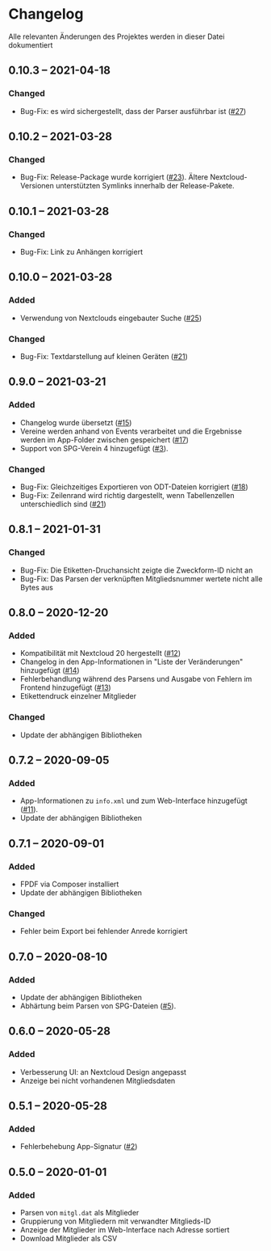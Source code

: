 # Changelog
Alle relevanten Änderungen des Projektes werden in dieser Datei dokumentiert

## 0.10.3 – 2021-04-18
### Changed
- Bug-Fix: es wird sichergestellt, dass der Parser ausführbar ist ([#27](https://gitlab.com/schrieveslaach/nextcloud-spgverein-app/-/issues/27))

## 0.10.2 – 2021-03-28
### Changed
- Bug-Fix: Release-Package wurde korrigiert ([#23](https://gitlab.com/schrieveslaach/nextcloud-spgverein-app/-/issues/23)). Ältere Nextcloud-Versionen unterstützten Symlinks innerhalb der Release-Pakete.

## 0.10.1 – 2021-03-28
### Changed
- Bug-Fix: Link zu Anhängen korrigiert

## 0.10.0 – 2021-03-28
### Added
- Verwendung von Nextclouds eingebauter Suche ([#25](https://gitlab.com/schrieveslaach/nextcloud-spgverein-app/-/issues/25))
### Changed
- Bug-Fix: Textdarstellung auf kleinen Geräten ([#21](https://gitlab.com/schrieveslaach/nextcloud-spgverein-app/-/issues/21))

## 0.9.0 – 2021-03-21
### Added
- Changelog wurde übersetzt ([#15](https://gitlab.com/schrieveslaach/nextcloud-spgverein-app/-/issues/15))
- Vereine werden anhand von Events verarbeitet und die Ergebnisse werden im App-Folder zwischen gespeichert ([#17](https://gitlab.com/schrieveslaach/nextcloud-spgverein-app/-/issues/17))
- Support von SPG-Verein 4 hinzugefügt ([#3](https://gitlab.com/schrieveslaach/nextcloud-spgverein-app/-/issues/3)).
### Changed
- Bug-Fix: Gleichzeitiges Exportieren von ODT-Dateien korrigiert ([#18](https://gitlab.com/schrieveslaach/nextcloud-spgverein-app/-/issues/18))
- Bug-Fix: Zeilenrand wird richtig dargestellt, wenn Tabellenzellen unterschiedlich sind ([#21](https://gitlab.com/schrieveslaach/nextcloud-spgverein-app/-/issues/21))

## 0.8.1 – 2021-01-31
### Changed
- Bug-Fix: Die Etiketten-Druchansicht zeigte die Zweckform-ID nicht an
- Bug-Fix: Das Parsen der verknüpften Mitgliedsnummer wertete nicht alle Bytes aus

## 0.8.0 – 2020-12-20
### Added
- Kompatibilität mit Nextcloud 20 hergestellt ([#12](https://gitlab.com/schrieveslaach/nextcloud-spgverein-app/-/issues/12))
- Changelog in den App-Informationen in "Liste der Veränderungen" hinzugefügt ([#14](https://gitlab.com/schrieveslaach/nextcloud-spgverein-app/-/issues/14))
- Fehlerbehandlung während des Parsens und Ausgabe von Fehlern im Frontend hinzugefügt ([#13](https://gitlab.com/schrieveslaach/nextcloud-spgverein-app/-/issues/13))
- Etikettendruck einzelner Mitglieder

### Changed
- Update der abhängigen Bibliotheken

## 0.7.2 – 2020-09-05
### Added
- App-Informationen zu `info.xml` und zum Web-Interface hinzugefügt ([#11](https://gitlab.com/schrieveslaach/nextcloud-spgverein-app/-/issues/11)).
- Update der abhängigen Bibliotheken

## 0.7.1 – 2020-09-01
### Added
- FPDF via Composer installiert
- Update der abhängigen Bibliotheken

### Changed
- Fehler beim Export bei fehlender Anrede korrigiert

## 0.7.0 – 2020-08-10
### Added
- Update der abhängigen Bibliotheken
- Abhärtung beim Parsen von SPG-Dateien ([#5](https://gitlab.com/schrieveslaach/nextcloud-spgverein-app/-/issues/5)).

## 0.6.0 – 2020-05-28
### Added
- Verbesserung UI: an Nextcloud Design angepasst
- Anzeige bei nicht vorhandenen Mitgliedsdaten

## 0.5.1 – 2020-05-28
### Added
- Fehlerbehebung App-Signatur ([#2](https://gitlab.com/schrieveslaach/nextcloud-spgverein-app/-/issues/2))

## 0.5.0 – 2020-01-01
### Added
- Parsen von `mitgl.dat` als Mitglieder
- Gruppierung von Mitgliedern mit verwandter Mitglieds-ID 
- Anzeige der Mitglieder im Web-Interface nach Adresse sortiert
- Download Mitglieder als CSV

